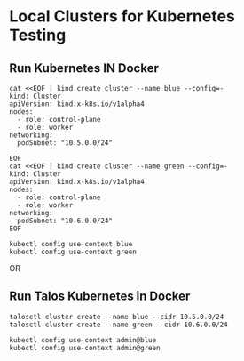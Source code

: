 # Local Clusters for Kubernetes Testing

## Run Kubernetes IN Docker

```
cat <<EOF | kind create cluster --name blue --config=-
kind: Cluster
apiVersion: kind.x-k8s.io/v1alpha4
nodes:
  - role: control-plane
  - role: worker
networking:
  podSubnet: "10.5.0.0/24"

EOF
cat <<EOF | kind create cluster --name green --config=-
kind: Cluster
apiVersion: kind.x-k8s.io/v1alpha4
nodes:
  - role: control-plane
  - role: worker
networking:
  podSubnet: "10.6.0.0/24"
EOF
```

```
kubectl config use-context blue
kubectl config use-context green
```

OR 

## Run Talos Kubernetes in Docker

```
talosctl cluster create --name blue --cidr 10.5.0.0/24
talosctl cluster create --name green --cidr 10.6.0.0/24
```

```
kubectl config use-context admin@blue
kubectl config use-context admin@green
```


